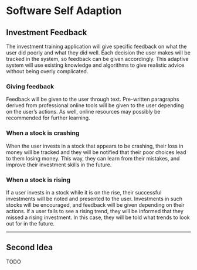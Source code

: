 # Software Self Adaption

## Investment Feedback
The investment training application will give specific feedback on what the user did poorly and what they did well. Each decision the user makes will be tracked in the system, so feedback can be given accordingly. This adaptive system will use existing knowledge and algorithms to give realistic advice without being overly complicated.
### Giving feedback
Feedback will be given to the user through text. Pre-written paragraphs derived from professional online tools will be given to the user depending on the user’s actions. As well, online resources may possibly be recommended for further learning.
### When a stock is crashing
When the user invests in a stock that appears to be crashing, their loss in money will be tracked and they will be notified that their poor choices lead to them losing money. This way, they can learn from their mistakes, and improve their investment skills in the future.
### When a stock is rising
If a user invests in a stock while it is on the rise, their successful investments will be noted and presented to the user. Investments in such stocks will be encouraged, and feedback will be given depending on their actions. If a user fails to see a rising trend, they will be informed that they missed a rising investment. In this case, they will be told what trends to look out for in the future. 

---

## Second Idea

TODO 
